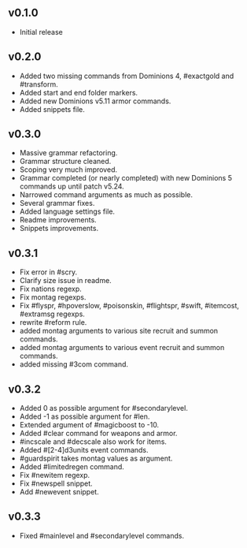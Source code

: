 ## v0.1.0
* Initial release

## v0.2.0
* Added two missing commands from Dominions 4, #exactgold and #transform.
* Added start and end folder markers.
* Added new Dominions v5.11 armor commands.
* Added snippets file.

## v0.3.0
* Massive grammar refactoring.
* Grammar structure cleaned.
* Scoping very much improved.
* Grammar completed (or nearly completed) with new Dominions 5 commands up until patch v5.24.
* Narrowed command arguments as much as possible.
* Several grammar fixes.
* Added language settings file.
* Readme improvements.
* Snippets improvements.

## v0.3.1
* Fix error in #scry.
* Clarify size issue in readme.
* Fix nations regexp.
* Fix montag regexps.
* Fix #flyspr, #hpoverslow, #poisonskin, #flightspr, #swift, #itemcost, #extramsg regexps.
* rewrite #reform rule.
* added montag arguments to various site recruit and summon commands.
* added montag arguments to various event recruit and summon commands.
* added missing #3com command.

## v0.3.2
* Added 0 as possible argument for #secondarylevel.
* Added -1 as possible argument for #len.
* Extended argument of #magicboost to -10.
* Added #clear command for weapons and armor.
* #incscale and #decscale also work for items.
* Added #[2-4]d3units event commands.
* #guardspirit takes montag values as argument.
* Added #limitedregen command.
* Fix #newitem regexp.
* Fix #newspell snippet.
* Add #newevent snippet.

## v0.3.3
* Fixed #mainlevel and #secondarylevel commands.

